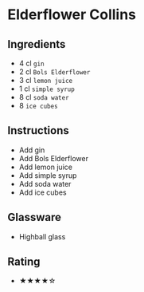 # Elderflower Collins

## Ingredients
- 4 cl `gin`
- 2 cl `Bols Elderflower`
- 3 cl `lemon juice`
- 1 cl `simple syrup`
- 8 cl `soda water`
- 8 `ice cubes`

## Instructions
- Add gin
- Add Bols Elderflower
- Add lemon juice
- Add simple syrup
- Add soda water
- Add ice cubes

## Glassware
- Highball glass

## Rating
- ★★★★☆